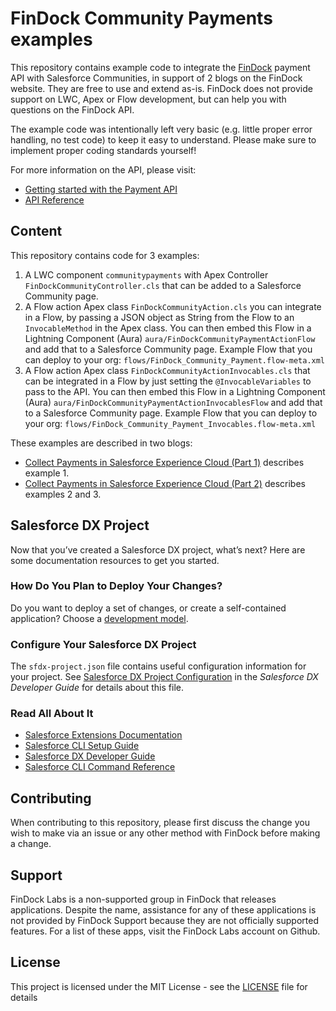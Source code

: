 # FinDock Community Payments examples

This repository contains example code to integrate the [FinDock](www.findock.com) payment API with Salesforce Communities, in support of 2 blogs on the FinDock website. They are free to use and extend as-is. FinDock does not provide support on LWC, Apex or Flow development, but can help you with questions on the FinDock API.

The example code was intentionally left very basic (e.g. little proper error handling, no test code) to keep it easy to understand.
Please make sure to implement proper coding standards yourself!

For more information on the API, please visit:

- [Getting started with the Payment API](https://docs.findock.com/getting-started-with-the-payment-api-v2)
- [API Reference](https://docs.findock.com/api)

## Content

This repository contains code for 3 examples:

1. A LWC component `communitypayments` with Apex Controller `FinDockCommunityController.cls` that can be added to a Salesforce Community page.
2. A Flow action Apex class `FinDockCommunityAction.cls` you can integrate in a Flow, by passing a JSON object as String from the Flow to an `InvocableMethod` in the Apex class. You can then embed this Flow in a Lightning Component (Aura) `aura/FinDockCommunityPaymentActionFlow`  and add that to a Salesforce Community page. Example Flow that you can deploy to your org: `flows/FinDock_Community_Payment.flow-meta.xml`
3. A Flow action Apex class `FinDockCommunityActionInvocables.cls` that can be integrated in a Flow by just setting the `@InvocableVariables` to pass to the API. You can then embed this Flow in a Lightning Component (Aura) `aura/FinDockCommunityPaymentActionInvocablesFlow` and add that to a Salesforce Community page. Example Flow that you can deploy to your org: `flows/FinDock_Community_Payment_Invocables.flow-meta.xml`

These examples are described in two blogs:

- [Collect Payments in Salesforce Experience Cloud (Part 1)](https://findock.com/development/collect-payments-in-salesforce-experience-cloud-part-1/) describes example 1.
- [Collect Payments in Salesforce Experience Cloud (Part 2)](https://findock.com/development/collect-payments-in-salesforce-experience-cloud-part-2/) describes examples 2 and 3.

## Salesforce DX Project

Now that you’ve created a Salesforce DX project, what’s next? Here are some documentation resources to get you started.

### How Do You Plan to Deploy Your Changes?

Do you want to deploy a set of changes, or create a self-contained application? Choose a [development model](https://developer.salesforce.com/tools/vscode/en/user-guide/development-models).

### Configure Your Salesforce DX Project

The `sfdx-project.json` file contains useful configuration information for your project. See [Salesforce DX Project Configuration](https://developer.salesforce.com/docs/atlas.en-us.sfdx_dev.meta/sfdx_dev/sfdx_dev_ws_config.htm) in the _Salesforce DX Developer Guide_ for details about this file.

### Read All About It

- [Salesforce Extensions Documentation](https://developer.salesforce.com/tools/vscode/)
- [Salesforce CLI Setup Guide](https://developer.salesforce.com/docs/atlas.en-us.sfdx_setup.meta/sfdx_setup/sfdx_setup_intro.htm)
- [Salesforce DX Developer Guide](https://developer.salesforce.com/docs/atlas.en-us.sfdx_dev.meta/sfdx_dev/sfdx_dev_intro.htm)
- [Salesforce CLI Command Reference](https://developer.salesforce.com/docs/atlas.en-us.sfdx_cli_reference.meta/sfdx_cli_reference/cli_reference.htm)

## Contributing

When contributing to this repository, please first discuss the change you wish to make via an issue or any other method with FinDock before making a change.

## Support

FinDock Labs is a non-supported group in FinDock that releases applications. Despite the name, assistance for any of these applications is not provided by FinDock Support because they are not officially supported features. For a list of these apps, visit the FinDock Labs account on Github. 

## License

This project is licensed under the MIT License - see the [LICENSE](/LICENSE) file for details